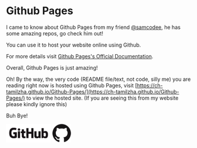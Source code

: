 # Github Pages

I came to know about Github Pages from my friend [@samcodee](https://github.com/samcodee), he has some amazing repos, go check him out!

You can use it to host your website online using Github.

For more details visit [Github Pages's Official Documentation](https://pages.github.com).

Overall, Github Pages is just amazing!

Oh! By the way, the very code (README file/text, not code, silly me) you are reading right now is hosted using Github Pages, visit [https://ch-tamilzha.github.io/Github-Pages/](https://ch-tamilzha.github.io/Github-Pages/) to view the hosted site. (If you are seeing this from my website please kindly ignore this)

Buh Bye!

[<img src="GitHub_Logo.png" alt="Github Logo" height="50" width="auto"/>](https://github.com)
[<img src="GitHub-Mark.png" alt="Github Octocat Logo" height="50px" width="auto"/>](https://github.com)
